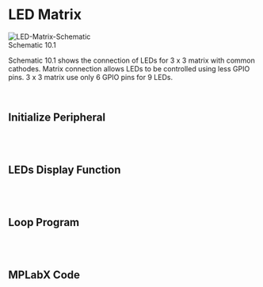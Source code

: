 # LED Matrix
![LED-Matrix-Schematic](https://github.com/user-attachments/assets/e9a5025c-eb2d-4959-af3a-1a166a27fa6a)
<br/>
Schematic 10.1

Schematic 10.1 shows the connection of LEDs for 3 x 3 matrix with common cathodes. Matrix connection allows LEDs to be controlled using less GPIO pins. 3 x 3 matrix use only 6 GPIO pins for 9 LEDs.
<br/>

<br/>

## Initialize Peripheral

<br/>

<br/>

## LEDs Display Function

<br/>

<br/>

## Loop Program

<br/>

<br/>

## MPLabX Code

<br/>

<br/>

